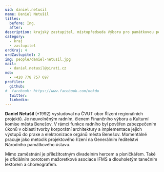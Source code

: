 ```yaml
---
uid: daniel.netusil
name: Daniel Netušil
titles:
  before: Ing.
  after:
description: krajský zastupitel, místopředseda Výboru pro památkovou péči, kulturu a cestovní ruch, radní - Benešov
category:
  - kraj
  - zastupitel
ordKraj: 4
ordZastupitel: 2
img: people/daniel-netusil.jpg
mail:
  - daniel.netusil@pirati.cz
mob:
  - +420 778 757 697
profiles:
  github:
#  facebook: https://www.facebook.com/nekdo
  twitter:
  linkedin:
---
```


**Daniel Netušil** (*1992) vystudoval na ČVUT obor Řízení regionálních projektů. Je neuvolněným radním, členem Finančního výboru a Kulturní komise města Benešov. V rámci funkce radního byl pověřen zabezpečením úkonů v oblasti tvorby korporátní architektury a implementace jejích výstupů do praxe a elektronizace orgánů města Benešov. Momentálně pracuje jako metodik projektového řízení na Generálním ředitelství Národního památkového ústavu.

Mimo zaměstnání je příležitostným divadelním hercem a písničkářem. Také je oficiálním porotcem mažoretkové asociace IFMS a dlouholetým tanečním lektorem a choreografem.


